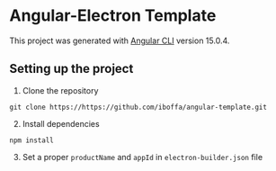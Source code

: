 # Angular-Electron Template

This project was generated with [Angular CLI](https://github.com/angular/angular-cli) version 15.0.4.

## Setting up the project

1. Clone the repository

`git clone https://https://github.com/iboffa/angular-template.git`

2. Install dependencies

`npm install`

3. Set a proper `productName` and `appId` in `electron-builder.json` file
